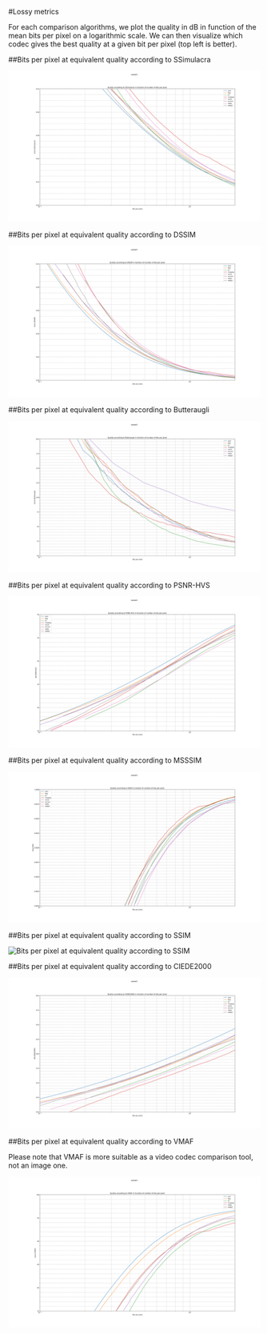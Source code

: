 #Lossy metrics

For each comparison algorithms, we plot the quality in dB in function of the mean bits per pixel on a logarithmic scale. We can then visualize which codec gives the best quality at a given bit per pixel (top left is better).

##Bits per pixel at equivalent quality according to SSimulacra

![Bits per pixel at equivalent quality according to Y-PSNR-HVS-M](subset1.ssimulacra.(aom,bpg,jxl,mozjpeg,rav1e,svt-av1,webp,webp2).svg)

##Bits per pixel at equivalent quality according to DSSIM

![Bits per pixel at equivalent quality according to Y-PSNR-HVS-M](subset1.dssim.(aom,bpg,jxl,mozjpeg,rav1e,svt-av1,webp,webp2).svg)

##Bits per pixel at equivalent quality according to Butteraugli

![Bits per pixel at equivalent quality according to Y-PSNR-HVS-M](subset1.butteraugli.(aom,bpg,jxl,mozjpeg,rav1e,svt-av1,webp,webp2).svg)

##Bits per pixel at equivalent quality according to PSNR-HVS

![Bits per pixel at equivalent quality according to Y-PSNR-HVS-M](subset1.psnr-hvs.(aom,bpg,jxl,mozjpeg,rav1e,svt-av1,webp,webp2).svg)

##Bits per pixel at equivalent quality according to MSSSIM

![Bits per pixel at equivalent quality according to MSSSIM](subset1.ssim.(aom,bpg,jxl,mozjpeg,rav1e,svt-av1,webp,webp2).svg)

##Bits per pixel at equivalent quality according to SSIM

![Bits per pixel at equivalent quality according to SSIM]((aom,bpg,jxl,mozjpeg,rav1e,svt-av1,webp,webp2).svg)

##Bits per pixel at equivalent quality according to CIEDE2000

![Bits per pixel at equivalent quality according to CIEDE2000](subset1.ciede2000.(aom,bpg,jxl,mozjpeg,rav1e,svt-av1,webp,webp2).svg)

##Bits per pixel at equivalent quality according to VMAF

Please note that VMAF is more suitable as a video codec comparison tool, not an image one.

![Bits per pixel at equivalent quality according to VMAF](subset1.vmaf.(avif,bpg,jxl,mozjpeg,webp,webp2).svg)

